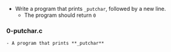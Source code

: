 - Write a program that prints ```_putchar```, followed by a new line.
	- The program should return ```0```

### 0-putchar.c
	- A program that prints **_putchar**
